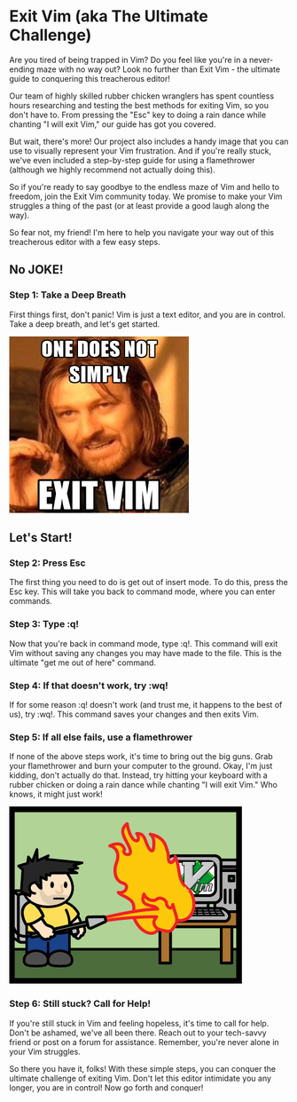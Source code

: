 # Exit Vim (aka The Ultimate Challenge)
Are you tired of being trapped in Vim? Do you feel like you're in a never-ending maze with no way out? Look no further than Exit Vim - the ultimate guide to conquering this treacherous editor!

Our team of highly skilled rubber chicken wranglers has spent countless hours researching and testing the best methods for exiting Vim, so you don't have to. From pressing the "Esc" key to doing a rain dance while chanting "I will exit Vim," our guide has got you covered.

But wait, there's more! Our project also includes a handy image that you can use to visually represent your Vim frustration. And if you're really stuck, we've even included a step-by-step guide for using a flamethrower (although we highly recommend not actually doing this).

So if you're ready to say goodbye to the endless maze of Vim and hello to freedom, join the Exit Vim community today. We promise to make your Vim struggles a thing of the past (or at least provide a good laugh along the way). 

So fear not, my friend! I'm here to help you navigate your way out of this treacherous editor with a few easy steps.


## No JOKE!
### Step 1: Take a Deep Breath
First things first, don't panic! Vim is just a text editor, and you are in control. Take a deep breath, and let's get started.

![Exit Vim](https://github.com/R0nN1ri/Exit-Vim/blob/main/image1.jpeg?raw=true "Exit Vim")

## Let's Start!
### Step 2: Press Esc
The first thing you need to do is get out of insert mode. To do this, press the Esc key. This will take you back to command mode, where you can enter commands.

### Step 3: Type :q!
Now that you're back in command mode, type :q!. This command will exit Vim without saving any changes you may have made to the file. This is the ultimate "get me out of here" command.

### Step 4: If that doesn't work, try :wq!
If for some reason :q! doesn't work (and trust me, it happens to the best of us), try :wq!. This command saves your changes and then exits Vim.

### Step 5: If all else fails, use a flamethrower
If none of the above steps work, it's time to bring out the big guns. Grab your flamethrower and burn your computer to the ground. Okay, I'm just kidding, don't actually do that. Instead, try hitting your keyboard with a rubber chicken or doing a rain dance while chanting "I will exit Vim." Who knows, it might just work!

![KILL VIM](https://github.com/R0nN1ri/Exit-Vim/blob/main/image2.jpg?raw=true "KILL VIM")

### Step 6: Still stuck? Call for Help!
If you're still stuck in Vim and feeling hopeless, it's time to call for help. Don't be ashamed, we've all been there. Reach out to your tech-savvy friend or post on a forum for assistance. Remember, you're never alone in your Vim struggles.

So there you have it, folks! With these simple steps, you can conquer the ultimate challenge of exiting Vim. Don't let this editor intimidate you any longer, you are in control! Now go forth and conquer!


